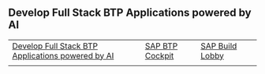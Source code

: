 ## Develop Full Stack BTP Applications powered by AI

|  | | | |
| ----------- | ----------- | ----------- | ----------- |
|<a href="https://github.com/SAP-samples/btp-end-to-end-scenario-use-cases/blob/main/build-code-with-ai-capability/README.md" target="_blank">Develop Full Stack BTP Applications powered by AI</a> | [SAP BTP Cockpit](https://emea.cockpit.btp.cloud.sap/cockpit/?idp=aviss4yru.accounts.ondemand.com#/globalaccount/6378f0c6-1b1e-4b10-8517-171cbec05c3e/subaccount/6d1d0285-3648-48b6-98af-22e81fc061e3) | [SAP Build Lobby](https://hands-on-build-code-2b7rbjie.eu10.build.cloud.sap/lobby)
|  | | | |

